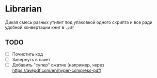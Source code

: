 # Librarian

Дикая смесь разных утилит под упаковкой одного скрипта и все ради удобной конвертации книг в `.pdf`

## TODO
- [ ] Почистить код
- [ ] Завернуть в пакет
- [ ] Добавить "супер" сжатие (например, через https://avepdf.com/en/hyper-compress-pdf)
